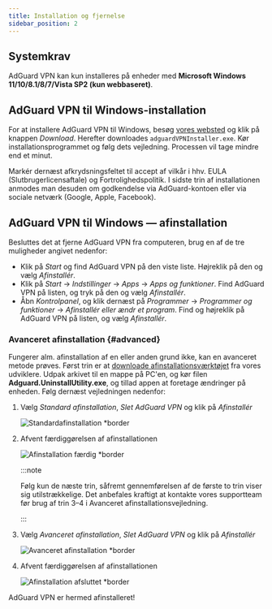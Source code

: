 ```yaml
---
title: Installation og fjernelse
sidebar_position: 2
---
```


## Systemkrav

AdGuard VPN kan kun installeres på enheder med **Microsoft Windows 11/10/8.1/8/7/Vista SP2 (kun webbaseret)**.

## AdGuard VPN til Windows-installation

For at installere AdGuard VPN til Windows, besøg [vores websted](https://adguard-vpn.com/welcome.html) og klik på knappen *Download*. Herefter downloades `adguardVPNInstaller.exe`. Kør installationsprogrammet og følg dets vejledning. Processen vil tage mindre end et minut.

Markér dernæst afkrydsningsfeltet til accept af vilkår i hhv. EULA (Slutbrugerlicensaftale) og Fortrolighedspolitik. I sidste trin af installationen anmodes man desuden om godkendelse via AdGuard-kontoen eller via sociale netværk (Google, Apple, Facebook).

## AdGuard VPN til Windows — afinstallation

Besluttes det at fjerne AdGuard VPN fra computeren, brug en af de tre muligheder angivet nedenfor:

- Klik på *Start* og find AdGuard VPN på den viste liste. Højreklik på den og vælg *Afinstallér*.
- Klik på *Start* → *Indstillinger* → *Apps* → *Apps og funktioner*. Find AdGuard VPN på listen, og tryk på den og vælg *Afinstallér*.
- Åbn *Kontrolpanel*, og klik dernæst på *Programmer* → *Programmer og funktioner* → *Afinstallér eller ændr et program*. Find og højreklik på AdGuard VPN på listen, og vælg *Afinstallér*.

### Avanceret afinstallation {#advanced}

Fungerer alm. afinstallation af en eller anden grund ikke, kan en avanceret metode prøves. Først trin er at [downloade afinstallationsværktøjet](https://cdn.adtidy.org/distr/windows/Uninstall_Utility.zip) fra vores udviklere. Udpak arkivet til en mappe på PC'en, og kør filen **Adguard.UninstallUtility.exe**, og tillad appen at foretage ændringer på enheden. Følg dernæst vejledningen nedenfor:

1. Vælg *Standard afinstallation*, *Slet AdGuard VPN* og klik på *Afinstallér*

    ![Standardafinstallation *border](https://cdn.adguardvpn.com/content/kb/vpn/windows/standard_uninstall.png)

1. Afvent færdiggørelsen af afinstallationen

    ![Afinstallation færdig *border](https://cdn.adguardvpn.com/content/kb/vpn/windows/standard_uninstall_2.png)

    :::note

    Følg kun de næste trin, såfremt gennemførelsen af de første to trin viser sig utilstrækkelige. Det anbefales kraftigt at kontakte vores supportteam før brug af trin 3–4 i Avanceret afinstallationsvejledning.

    :::

1. Vælg *Avanceret afinstallation*, *Slet AdGuard VPN* og klik på *Afinstallér*

    ![Avanceret afinstallation *border](https://cdn.adguardvpn.com/content/kb/vpn/windows/advanced_uninstall.png)

1. Afvent færdiggørelsen af afinstallationen

    ![Afinstallation afsluttet *border](https://cdn.adguardvpn.com/content/kb/vpn/windows/advanced_uninstall_2.png)

AdGuard VPN er hermed afinstalleret!
